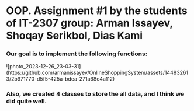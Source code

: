 <h1>OOP. Assignment #1 by the students of IT-2307 group: Arman Issayev, Shoqay Serikbol, Dias Kami</h1>

<h3>Our goal is to implement the following functions:</h3>
![photo_2023-12-26_23-03-31](https://github.com/armanissayev/OnlineShoppingSystem/assets/144832613/2b971770-d5f5-425a-bdea-271a68e4a112)


<h3>Also, we created 4 classes to store the all data, and I think we did quite well.</h3>
